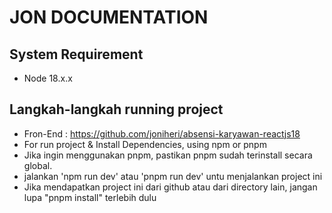# JON DOCUMENTATION

## System Requirement

- Node 18.x.x

## Langkah-langkah running project

- Fron-End : https://github.com/joniheri/absensi-karyawan-reactjs18
- For run project & Install Dependencies, using npm or pnpm
- Jika ingin menggunakan pnpm, pastikan pnpm sudah terinstall secara global.
- jalankan 'npm run dev' atau 'pnpm run dev' untu menjalankan project ini
- Jika mendapatkan project ini dari github atau dari directory lain, jangan lupa "pnpm install" terlebih dulu
